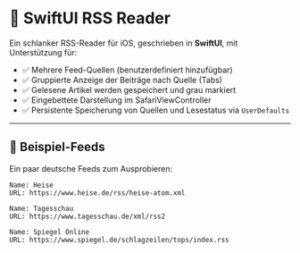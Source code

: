 # 📱 SwiftUI RSS Reader

Ein schlanker RSS-Reader für iOS, geschrieben in **SwiftUI**, mit Unterstützung für:

- ✅ Mehrere Feed-Quellen (benutzerdefiniert hinzufügbar)
- ✅ Gruppierte Anzeige der Beiträge nach Quelle (Tabs)
- ✅ Gelesene Artikel werden gespeichert und grau markiert
- ✅ Eingebettete Darstellung im SafariViewController
- ✅ Persistente Speicherung von Quellen und Lesestatus via `UserDefaults`

---

## 🧪 Beispiel-Feeds

Ein paar deutsche Feeds zum Ausprobieren:

```text
Name: Heise
URL: https://www.heise.de/rss/heise-atom.xml

Name: Tagesschau
URL: https://www.tagesschau.de/xml/rss2

Name: Spiegel Online
URL: https://www.spiegel.de/schlagzeilen/tops/index.rss
